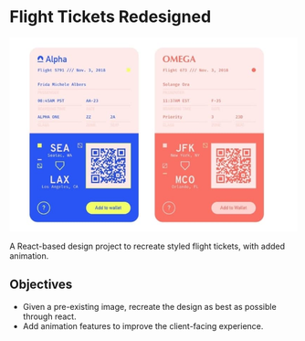 # Flight Tickets Redesigned

<img src='./src/assets/flight-tickets.jpg'>

A React-based design project to recreate styled flight tickets, with added animation.

## Objectives

- Given a pre-existing image, recreate the design as best as possible through react.
- Add animation features to improve the client-facing experience.
